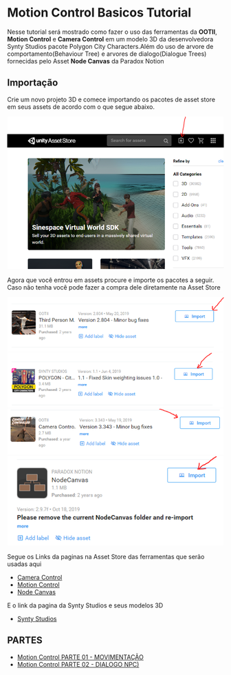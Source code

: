 
# Motion Control Basicos Tutorial

Nesse tutorial será mostrado como fazer o uso das ferramentas da **OOTII**, **Motion Control** e **Camera Control**  em um modelo 3D da  desenvolvedora Synty Studios pacote Polygon City Characters.Além do uso de arvore de comportamento(Behaviour Tree) e arvores de dialogo(Dialogue Trees) fornecidas pelo Asset **Node Canvas** da Paradox Notion

## Importação
Crie um novo projeto 3D e comece importando os pacotes de asset store em seus assets de acordo com o que  segue abaixo.

![Image of Motion Controll Tutorial](https://raw.githubusercontent.com/feldavol/unity_tutorials/master/motion_control_polygon/images/part01/01.PNG)

Agora que você entrou em assets procure e importe os pacotes a seguir. Caso não tenha você pode fazer a compra dele diretamente na Asset Store

![Image of Motion Controll Tutorial](https://raw.githubusercontent.com/feldavol/unity_tutorials/master/motion_control_polygon/images/part01/02.PNG)
![Image of Motion Controll Tutorial](https://raw.githubusercontent.com/feldavol/unity_tutorials/master/motion_control_polygon/images/part01/03.PNG)
![Image of Motion Controll Tutorial](https://raw.githubusercontent.com/feldavol/unity_tutorials/master/motion_control_polygon/images/part01/04.PNG)
![Image of Motion Controll Tutorial](https://raw.githubusercontent.com/feldavol/unity_tutorials/master/motion_control_polygon/images/part02/01.PNG)

Segue os Links da paginas na Asset Store das ferramentas que serão usadas aqui 

* [Camera Control](https://assetstore.unity.com/packages/tools/camera/camera-controller-13768)
* [Motion Control](https://assetstore.unity.com/packages/templates/systems/third-person-motion-controller-15672)
* [Node Canvas](https://assetstore.unity.com/packages/tools/visual-scripting/nodecanvas-14914)

E o link da pagina da Synty Studios e seus modelos 3D

* [Synty Studios](https://assetstore.unity.com/packages/essentials/tutorial-projects/vr-samples-51519?q=Synty%20Studios&orderBy=0)


## PARTES

* [Motion Control PARTE 01 - MOVIMENTAÇÃO](https://github.com/feldavol/unity_tutorials/tree/master/motion_control_polygon/part01)
* [Motion Control PARTE 02 - DIALOGO NPC)](https://github.com/feldavol/unity_tutorials/tree/master/motion_control_polygon/part02)

